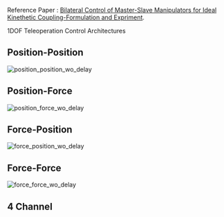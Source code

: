 Reference Paper : [Bilateral Control of Master-Slave Manipulators for Ideal Kinethetic Coupling-Formulation and Expriment](http://ieeexplore.ieee.org/stamp/stamp.jsp?arnumber=326566).

1DOF Teleoperation Control Architectures

## Position-Position
![position_position_wo_delay]

## Position-Force
![position_force_wo_delay]

## Force-Position
![force_position_wo_delay]

## Force-Force
![force_force_wo_delay]

## 4 Channel



[position_position_wo_delay]:https://raw.github.com/jaejunlee0538/matlab_ws/master/teleop/resource/pos_pos_without_delay.png
[position_force_wo_delay]:https://raw.github.com/jaejunlee0538/matlab_ws/master/teleop/resource/pos_force_without_delay.png
[force_position_wo_delay]:https://raw.github.com/jaejunlee0538/matlab_ws/master/teleop/resource/force_pos_without_delay.png
[force_force_wo_delay]:https://raw.github.com/jaejunlee0538/matlab_ws/master/teleop/resource/force_force_without_delay.png
